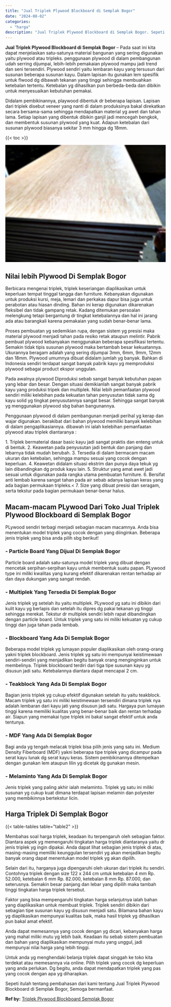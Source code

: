 ```yaml
---
title: "Jual Triplek Plywood Blockboard di Semplak Bogor"
date: "2024-08-02"
categories: 
  - "harga"
description: "Jual Triplek Plywood Blockboard di Semplak Bogor. Sepeti itulah tentang pembahasan dari kami tentang Jual Triplek Plywood Blockboard di Semplak Bogor, Semoga..."
---
```


**Jual Triplek Plywood Blockboard di Semplak Bogor** – Pada saat ini kita dapat menjelaskan satu-satunya material bangunan yang sering digunakan yaitu plywood atau tripleks. penggunaan plywood di dalam pembangunan udah serring dijumpai, lebih-lebih pemakaian plywood mampu jadi trend dan seni tersendiri. Plywood sendiri yaitu lembaran kayu yang tersusun dari susunan beberapa susunan kayu. Dalam lapisan itu gunakan lem spesifik untuk flwood dg dibawah tekanan yang tinggi sehingga membuahkan ketebalan tertentu. Ketebalan yg dihasilkan pun berbeda-beda dan dibikin untuk menyesuaikan kebutuhan pemakai.

Didalam pembikinannya, playwood dibentuk dr beberapa lapisan. Lapisan dari triplek disebut veneer yang nanti di dalam produksinya bakal direkatkan secara bersama-sama sehingga mendapatkan material yg awet dan tahan lama. Setiap lapisan yang dibentuk dibikin ganjil jadi mencegah bengkok, dan membentuk susunan plywood yang kuat. Adapun ketebalan dari susunan plywood biasanya sekitar 3 mm hingga dg 18mm.

{{< toc >}}

![Jual Triplek Plywood Blockboard di Semplak Bogor](/images/jual-triplek-murah-16.png)

## Nilai lebih Plywood Di Semplak Bogor

Berbicara mengenai triplek, triplek keseriangan diaplikasikan untuk keperluan tempat tinggal tangga dan furniture. Kebanyakan digunakan untuk produksi kursi, meja, lemari dan perkakas dapur bisa juga untuk perabotan atau hiasan dinding. Bahan ini kerap digunakan dikarenakan fleksibel dan tidak gampang retak. Kadang ditemukan persoalan melengkung tetapi bergantung dr tingkat ketebalannya dan hal ini jarang ada atau barangkali karena pemakaian yang sudah benar-benar lama.

Proses pembuatan yg sedemikian rupa, dengan sistem yg presisi maka material plywood menjadi tahan pada resiko retak ataupun melintir. Pabrik pembuat plywood kebanyakan menggunakan beberapa spesifikasi tertentu. Semakin tidak tipis susunan plywood maka bertambah besar kekuatannya. Ukurannya beragam adalah yang sering dijumpai 3mm, 6mm, 9mm, 12mm dan 18mm. Plywood umumnya dibuat didalam jumlah yg banyak. Bahkan di Indonesia sendiri terdapat sangat banyak pabrik kayu yg memproduksi plywood sebagai product ekspor unggulan.

Pada awalnya plywood Diproduksi sebab sangat banyak kebutuhan papan yang lebar dan besar. Dengan situasi demikianlah sangat banyak pabrik kayu yang produksi tripek dan multiplek. Nilai lebih pemanfaatan plywood sendiri miliki kelebihan pada kekuatan tahan penyusutan tidak sama dg kayu solid yg tingkat penyusutannya sangat besar. Sehingga sangat banyak yg menggunakan plywood sbg bahan bangunannya.

Penggunaan plywood di dalam pembangunan menjadi perihal yg kerap dan wajar digunakan. berakibat dari bahan plywood memiliki banyak kelebihan di dalam pengaplikasiannya. dibawah ini ialah kelebihan pemanfaatan plywood atau triplek diantaranya :

1\. Triplek bermaterial dasar basic kayu jadi sangat praktis dan enteng untuk di bentuk. 2. Keawetan pada penyusutan jadi bentuk dan panjang dan lebarnya tidak mudah berubah. 3. Tersedia di dalam bermacam macam ukuran dan ketebalan, sehingga mampu sesuai yang cocok dengan keperluan. 4. Keawetan didalam situasi ekstrim dan punya daya tekuk yg lain dibandingkan dg produk kayu lain. 5. Struktur yang amat awet jadi sesuai untuk digunakan pada rangka utama pembuatan furniture. 6. Bersifat anti lembab karena sangat tahan pada air sebab adanya lapisan keras yang ada bagian permukaan tripleks.< 7. Size yang dibuat presisi dan seragam, serta tekstur pada bagian permukaan benar-benar halus.

## Macam-macam PLywood Dari Toko Jual Triplek Plywood Blockboard di Semplak Bogor

PLywood sendiri terbagi menjadi sebagian macam macamnya. Anda bisa menentukan model triplek yang cocok dengan yang diinginkan. Beberapa jenis triplek yang bisa anda pilih sbg berikut!

### \- Particle Board Yang Dijual Di Semplak Bogor

Particle board adalah satu-satunya model triplek yang dibuat dengan mencetak serpihan-serpihan kayu untuk membentuk suatu papan. PLywood type ini miliki kwalitas yang kurang efektif dikarenakan rentan terhadap air dan daya dukungan yang sangat rendah.

### \- Multiplek Yang Tersedia Di Semplak Bogor

Jenis triplek yg setelah itu yaitu multiplek. PLywood yg satu ini dibikin dari kulit kayu yg berlapis dan setelah itu dipres dg pakai tekanan yg tinggi sehingga merekat. Tekstur dr multiplek sendiri lebih rapat dibandingkan dengan particle board. Untuk triplek yang satu ini miliki kekuatan yg cukup tinggi dan juga tahan pada lembab.

### \- Blockboard Yang Ada Di Semplak Bogor

Beberapa model triplek yg lumayan populer diaplikasikan oleh orang-orang yakni triplek blockboard. Jenis triplek yg satu ini mempunyai keistimewaan sendiri-sendiri yang menjadikan begitu banyak orang menginginkan untuk membelinya. Triplek blockboard terdiri dari tiga tipe susunan kayu yg disusun jadi satu. Ketebalannya diantara dapat mencapai 2 cm.

### \- Teakblock Yang Ada Di Semplak Bogor

Bagian jenis triplek yg cukup efektif digunakan setelah itu yaitu teakblock. Macam triplek yg satu ini miliki keistimewaan tersendiri dimana triplek nya adalah lembaran dari kayu jati yang disusun jadi satu. Hargaya pun lumayan tinggi karena memiliki kualitas yang benar-benar baik dan rentan terhadap air. Siapun yang memakai type triplek ini bakal sangat efektif untuk anda tentunya.

### \- MDF Yang Ada Di Semplak Bogor

Bagi anda yg tengah melacak triplek bisa pilih jenis yang satu ini. Medium Density Fiberboard (MDF) yakni beberapa tipe triplek yang dicampur pada serat kayu lunak dg serat kayu keras. Sistem pembikinannya ditempelkan dengan gunakan lem ataupun lilin yg dicetak dg gunakan mesin.

### \- Melaminto Yang Ada Di Semplak Bogor

Jenis triplek yang paling akhir ialah melaminto. Triplek yg satu ini miliki susunan yg cukup kuat dimana terdapat lapisan melamin dan polyester yang membikinnya bertekstur licin.

## Harga Triplek Di Semplak Bogor

{{< table-tables table="table2" >}}

Membahas soal harga triplek, keadaan itu terpengaruh oleh sebagian faktor. Diantara aspek yg memengaruhi tingkatan harga triplek diantaranya yaitu dr jenis triplek yg ingin dipakai. Anda dapat lihat sebagian jenis triplek di atas, masing-masing memiliki keunggulan tersendiri yg akan menjadikan begitu banyak orang dapat menentukan model triplek yg akan dipilih.

Selain dari itu, harganya juga dipengaruhi oleh ukuran dari triplek itu sendiri. Contohnya triplek dengan size 122 x 244 cm untuk ketebalan 4 mm Rp. 52.000, ketebalan 6 mm Rp. 82.000, ketebalan 8 mm Rp. 87.000, dan seterusnya. Semakin besar panjang dan lebar yang dipilih maka tambah tinggi tingkatan harga triplek tersebut.

Faktor yang bisa mempengaruhi tingkatan harga selanjutnya ialah bahan yang diaplikasikan untuk membuat triplek. Triplek sendiri dibikin dari sebagian tipe susunan kayu yg disusun menjadi satu. Bilamana bahan kayu yg diaplikasikan mempunyai kualitas baik, maka hasil triplek yg dihasilkan pun bakal amat efektif.

Anda dapat memesannya yang cocok dengan yg dicari, kebanyakan harga yang mahal miliki mutu yg lebih baik. Keadaan itu sebab sistem pembuatan dan bahan yang diaplikasikan mempunyai mutu yang unggul, jadi mempunyai nilai harga yang lebih tinggi.

Untuk anda yg menghendaki belanja triplek dapat singgah ke toko kita terdekat atau memesannya via online. Pilih triplek yang cocok dg keperluan yang anda perlukan. Dg begitu, anda dapat mendapatkan triplek yang pas yang cocok dengan apa yg diharapkan.

Sepeti itulah tentang pembahasan dari kami tentang Jual Triplek Plywood Blockboard di Semplak Bogor, Semoga bermanfaat.

**Ref by:** [Triplek Plywood Blockboard Semplak Bogor](https://id.wikipedia.org/wiki/Triplek)
